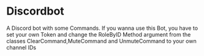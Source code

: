 # Discordbot
A Discord bot with some Commands.
If you wanna use this Bot, you have to set your own Token and change the RoleByID Method argument from the classes ClearCommand,MuteCommand and UnmuteCommand to your own channel IDs
